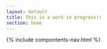 ```yaml
---
layout: default
title: This is a work in progress!!
section: home
---
```



  {% include compontents-nav.html %}

